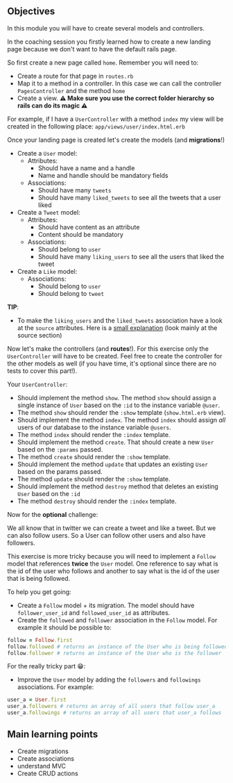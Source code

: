 ## Objectives
In this module you will have to create several models and controllers.

In the coaching session you firstly learned how to create a new landing page because we don't want to have the default rails page.

So first create a new page called `home`. Remember you will need to:
- Create a route for that page in `routes.rb`
- Map it to a method in a controller. In this case we can call the controller `PagesController` and the method `home`
- Create a view. **⚠️ Make sure you use the correct folder hierarchy so rails can do its magic ⚠️**

For example, if I have a `UserController` with a method `index` my view will be created in the following place: `app/views/user/index.html.erb`

Once your landing page is created let's create the models (and **migrations**!)
- Create a `User` model:
  - Attributes:
    - Should have a name and a handle
    - Name and handle should be mandatory fields
  - Associations:
    - Should have many `tweets`
    - Should have many `liked_tweets` to see all the tweets that a user liked
- Create a `Tweet` model:
  - Attributes:
    - Should have content as an attribute
    - Content should be mandatory
  - Associations:
    - Should belong to `user`
    - Should have many `liking_users` to see all the users that liked the tweet
- Create a `Like` model:
  - Associations:
    - Should belong to `user`
    - Should belong to `tweet`

**__TIP__**:
- To make the `liking_users` and the `liked_tweets` association have a look at the `source` attributes. Here is a [small explanation](https://medium.com/@afanimartin/foreignkey-vs-classname-vs-source-in-rails-associations-609c144c1063) (look mainly at the source section)

Now let's make the controllers (and **routes**!). For this exercise only the `UserController` will have to be created. Feel free to create the controller for the other models as well (if you have time, it's optional since there are no tests to cover this part!).

Your `UserController`:
- Should implement the method `show`. The method `show` should assign a single instance of `User` based on the `:id` to the instance variable `@user`.
- The method `show` should render the `:show` template (`show.html.erb` view).
- Should implement the method `index`. The method `index` should assign *all* users of our database to the instance variable `@users`.
- The method `index` should render the `:index` template.
- Should implement the method `create`. That should create a new `User` based on the `:params` passed.
- The method `create` should render the `:show` template.
- Should implement the method `update` that updates an existing `User` based on the params passed.
- The method `update` should render the `:show` template.
- Should implement the method `destroy` method that deletes an existing `User` based on the `:id`
- The method `destroy` should render the `:index` template.

Now for the **__optional__** challenge:

We all know that in twitter we can create a tweet and like a tweet. But we can also follow users. So a User can follow other users and also have followers.

This exercise is more tricky because you will need to implement a `Follow` model that references **twice** the `User` model. One reference to say what is the id of the user who follows and another to say what is the id of the user that is being followed.

To help you get going:
- Create a `Follow` model + its migration. The model should have `follower_user_id` and `followed_user_id` as attributes.
- Create the `followed` and `follower` association in the `Follow` model. For example it should be possible to:
```ruby
follow = Follow.first
follow.followed # returns an instance of the User who is being followed
follow.follower # returns an instance of the User who is the follower
```

For the really tricky part 😁:
- Improve the `User` model by adding the `followers` and `followings` associations. For example:
```ruby
user_a = User.first
user_a.followers # returns an array of all users that follow user_a
user_a.followings # returns an array of all users that user_a follows
```

## Main learning points
- Create migrations
- Create associations
- understand MVC
- Create CRUD actions
